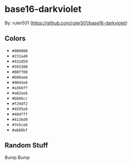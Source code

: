 # base16-darkviolet

By: ruler501 (https://github.com/ruler501/base16-darkviolet)

## Colors

* `#000000`
* `#231a40`
* `#432d59`
* `#593380`
* `#00ff00`
* `#b08ae6`
* `#9045e6`
* `#a366ff`
* `#a82ee6`
* `#bb66cc`
* `#f29df2`
* `#4595e6`
* `#40dfff`
* `#4136d9`
* `#7e5ce6`
* `#a886bf`

## Random Stuff

Bump
Bump

